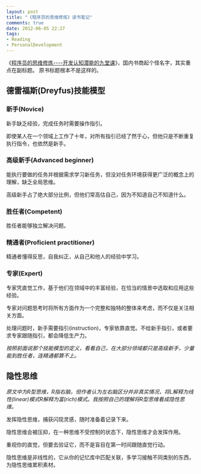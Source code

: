 ```yaml
---
layout: post
title: "《程序员的思维修炼》读书笔记"
comments: true
date: 2012-06-05 22:27
tags:
- Reading
- PersonalDevelopment
---
```

《[程序员的思维修炼----开发认知潜能的九堂课](http://book.douban.com/subject/5372651/)》，国内书商起个怪名字，其实重点在副标题。 原书标题根本不是这样的。

##  德雷福斯(Dreyfus)技能模型

###  新手(Novice)

新手缺乏经验，完成任务时需要操作指引。

即使某人在一个领域上工作了十年，对所有指引已经了然于心，但他只是不断重复执行指令，也依然是新手。

###  高级新手(Advanced beginner)

能执行要做的任务并根据需求学习新任务，但没对任务环境获得更广泛的概念上的理解，缺乏全局思维。

高级新手占了绝大部分比例，但他们常高估自己，因为不知道自己不知道什么。

###  胜任者(Competent)

胜任者能够独立解决问题。

###  精通者(Proficient practitioner)

精通者懂得反思，自我纠正，从自己和他人的经验中学习。

###  专家(Expert)

专家凭直觉工作，基于他们在领域中的丰富经验，在恰当的情景中选取和应用这些经验。

专家对问题思考时将所有方面作为一个完整和独特的整体来考虑，而不仅是关注相关方面。

处理问题时，新手需要指引(instruction)，专家依靠直觉。不给新手指引，或者要求专家跟随指引，都会降低生产力。

_按照前面说那个技能模型的定义，看看自己，在大部分领域都只是高级新手，少量能到胜任者，连精通都算不上。_

##  隐性思维

_原文中为R型思维，R指右脑，但作者认为左右脑区分并非真实情况，将L解释为线性(linear)模式R解释为富(rich)模式。我按照自己的理解将R型思维看成隐性思维。_

发挥隐性思维，捕获闪现灵感，随时准备着记录下来。

隐性思维会被压抑，在一种思维不受控制的状态下，隐性思维才会发挥作用。

重视你的直觉，但要去验证它，而不是盲目在第一时间跟随直觉行动。

隐性思维是非线性的，它从你的记忆库中匹配关联，多学习接触不同类别的东西，为隐性思维累积素材。
